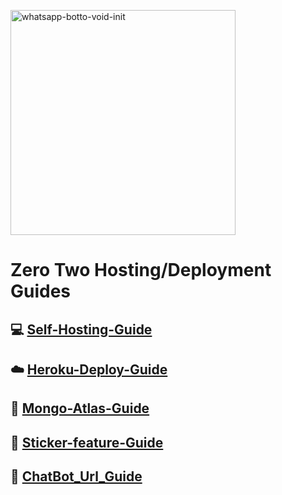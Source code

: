 <img src="https://wallpapercave.com/wp/wp6529065.jpg" alt="whatsapp-botto-void-init" border="0" width="360px"></a>
# Zero Two Hosting/Deployment Guides

## 💻 [Self-Hosting-Guide](https://github.com/FantoX001/Zero-Two-Guides/blob/main/Self-hosting-guide.md)
## ☁️ [Heroku-Deploy-Guide](https://github.com/FantoX001/Zero-Two-Guides/blob/main/Heroku-Deploy-Guide.md) 
## 💚 [Mongo-Atlas-Guide](https://github.com/FantoX001/Zero-Two-Guides/blob/main/Mongo-Atlas-guide.md)
## 💫 [Sticker-feature-Guide](https://github.com/FantoX001/Zero-Two-Guides/blob/main/Sticker-feature-Guide.md)
## 🔰 [ChatBot_Url_Guide](https://github.com/FantoX001/Zero-Two-Guides/blob/main/Sticker-feature-Guide.md)


